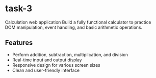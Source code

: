 # task-3
Calculation web application
Build a fully functional calculator to practice DOM manipulation, event handling, and basic arithmetic operations.

## Features

- Perform addition, subtraction, multiplication, and division
- Real-time input and output display
- Responsive design for various screen sizes
- Clean and user-friendly interface

